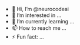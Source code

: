 - 👋 Hi, I’m @neurocodeai
- 👀 I’m interested in ...
- 🌱 I’m currently learning ...
- 📫 How to reach me ...
- ⚡ Fun fact: ...

<!---
neurocodeai/neurocodeai is a ✨ special ✨ repository because its `README.md` (this file) appears on your GitHub profile.
You can click the Preview link to take a look at your changes.
--->
